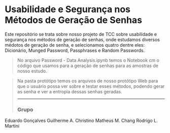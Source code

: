 # Usabilidade e Segurança nos Métodos de Geração de Senhas

Este repositório se trata sobre nosso projeto de TCC sobre usabilidade e segurança nos métodos de geração de senhas, onde estudamos diversos médotos de geração de senha, e selecionamos quatro dentre eles: Dicionário, Munged Password, Passphrases e Random Passwords.

> No arquivo Password - Data Analysis.ipynb temos o Notebook cm o código que usamos para a geração de senhas para as amostras de nosso estudo.

> Na pasta protótipo temos os arquivos de nosso protótipo Web para que o usuário possa ver sobre e testar esses métodos, podendo gerar as senha e ver a entropia dessas senhas geradas.
>
> ---
>
> ### Grupo
Eduardo Gonçalves
Guilherme A. Christino
Matheus M. Chang
Rodrigo L. Martini

